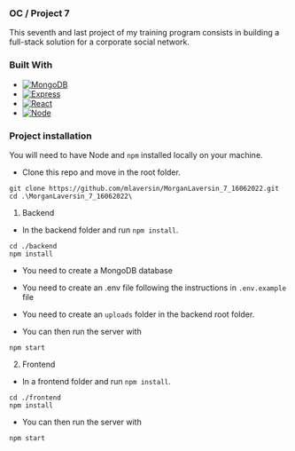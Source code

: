 ### OC / Project 7

This seventh and last project of my training program consists in building a full-stack solution for a corporate social network.

### Built With

- [![MongoDB][mongodb]][mongodb-url]
- [![Express][express.js]][express-url]
- [![React][react.js]][react-url]
- [![Node][node.js]][node-url]

### Project installation

You will need to have Node and `npm` installed locally on your machine.

- Clone this repo and move in the root folder.

```shell
git clone https://github.com/mlaversin/MorganLaversin_7_16062022.git
cd .\MorganLaversin_7_16062022\
```

1. Backend

- In the backend folder and run `npm install`.

```shell
cd ./backend
npm install
```

- You need to create a MongoDB database

- You need to create an .env file following the instructions in `.env.example` file

- You need to create an `uploads` folder in the backend root folder.

- You can then run the server with

```shell
npm start
```

2. Frontend

- In a frontend folder and run `npm install`.

```shell
cd ./frontend
npm install
```

- You can then run the server with

```shell
npm start
```

<!-- MARKDOWN LINKS & IMAGES -->

[mongodb]: https://img.shields.io/badge/MongoDB-4EA94B?style=for-the-badge&logo=mongodb&logoColor=white
[express.js]: https://img.shields.io/badge/Express.js-404D59?style=for-the-badge
[react.js]: https://img.shields.io/badge/React-20232A?style=for-the-badge&logo=react&logoColor=61DAFB
[node.js]: https://img.shields.io/badge/Node.js-43853D?style=for-the-badge&logo=node.js&logoColor=white
[mongodb-url]: https://www.mongodb.com/
[express-url]: https://expressjs.com/
[react-url]: https://reactjs.org/
[node-url]: https://nodejs.org/en/
